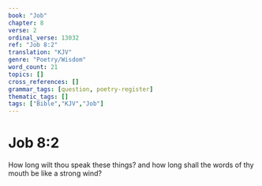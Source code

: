 ```yaml
---
book: "Job"
chapter: 8
verse: 2
ordinal_verse: 13032
ref: "Job 8:2"
translation: "KJV"
genre: "Poetry/Wisdom"
word_count: 21
topics: []
cross_references: []
grammar_tags: [question, poetry-register]
thematic_tags: []
tags: ["Bible","KJV","Job"]
---
```


# Job 8:2

How long wilt thou speak these things? and how long shall the words of thy mouth be like a strong wind?
